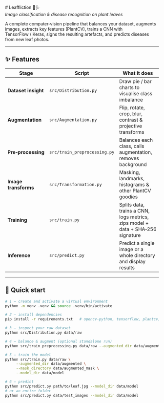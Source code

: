 # Leaffliction 🥬🩺  
_Image classification &amp; disease recognition on plant leaves_

A complete computer‑vision pipeline that balances your dataset, augments images, extracts key features (PlantCV), trains a CNN with TensorFlow / Keras, signs the resulting artefacts, and predicts diseases from new leaf photos.

---

## ✨ Features
| Stage | Script | What it does |
|-------|--------|--------------|
| **Dataset insight** | `src/Distribution.py` | Draw pie / bar charts to visualise class imbalance |
| **Augmentation** | `src/Augmentation.py` | Flip, rotate, crop, blur, contrast &amp; projective transforms |
| **Pre‑processing** | `src/train_preprocessing.py` | Balances each class, calls augmentation, removes background |
| **Image transforms** | `src/Transformation.py` | Masking, landmarks, histograms &amp; other PlantCV goodies |
| **Training** | `src/train.py` | Splits data, trains a CNN, logs metrics, zips model + data + SHA‑256 signature |
| **Inference** | `src/predict.py` | Predict a single image or a whole directory and display results |

---

## 🚀 Quick start

```bash
# 1 – create and activate a virtual environment
python -m venv .venv && source .venv/bin/activate

# 2 – install dependencies
pip install -r requirements.txt   # opencv-python, tensorflow, plantcv, matplotlib, tqdm …

# 3 – inspect your raw dataset
python src/Distribution.py data/raw

# 4 – balance & augment (optional standalone run)
python src/train_preprocessing.py data/raw --augmented_dir data/augmented

# 5 – train the model
python src/train.py data/raw \
     --augmented_dir data/augmented \
     --mask_directory data/augmented_mask \
     --model_dir data/model

# 6 – predict
python src/predict.py path/to/leaf.jpg --model_dir data/model
# or an entire folder
python src/predict.py data/test_images --model_dir data/model

